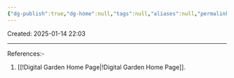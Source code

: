 ```yaml
---
{"dg-publish":true,"dg-home":null,"tags":null,"aliases":null,"permalink":"/about-me/","dgPassFrontmatter":true,"updated":"2025-01-15T22:06:49.404+05:30"}
---
```


Created: 2025-01-14 22:03



---
References:-
1. [[!Digital Garden Home Page\|!Digital Garden Home Page]].